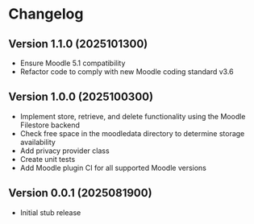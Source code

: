 # Changelog

## Version 1.1.0 (2025101300)

- Ensure Moodle 5.1 compatibility
- Refactor code to comply with new Moodle coding standard v3.6


## Version 1.0.0 (2025100300)

- Implement store, retrieve, and delete functionality using the Moodle Filestore backend
- Check free space in the moodledata directory to determine storage availability
- Add privacy provider class
- Create unit tests
- Add Moodle plugin CI for all supported Moodle versions


## Version 0.0.1 (2025081900)

- Initial stub release
